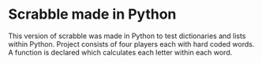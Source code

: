 # Scrabble made in Python
This version of scrabble was made in Python to test dictionaries and lists within Python. Project consists of four players each with hard coded words. A function is declared which calculates each letter within each word. 

